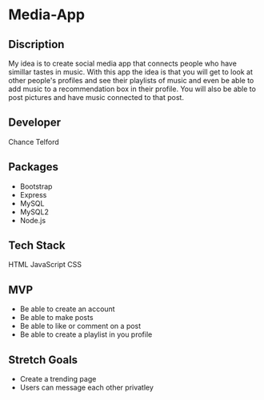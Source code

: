 # Media-App

## Discription
My idea is to create social media app that connects people who have simillar tastes in music. With this app the idea is that you will get to look at other people's profiles and see their playlists of music and even be able to add music to a recommendation box in their profile. You will also be able to post pictures and have music connected to that post. 


## Developer
Chance Telford

## Packages
- Bootstrap
- Express
- MySQL
- MySQL2
- Node.js

## Tech Stack
HTML
JavaScript
CSS

## MVP
- Be able to create an account
- Be able to make posts
- Be able to like or comment on a post
- Be able to create a playlist in you profile

## Stretch Goals
- Create a trending page
- Users can message each other privatley